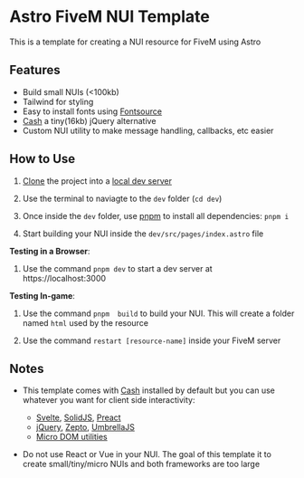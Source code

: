 # Astro FiveM NUI Template

This is a template for creating a NUI resource for FiveM using Astro

## Features

- Build small NUIs (<100kb) 
- Tailwind for styling
- Easy to install fonts using [Fontsource](https://docs.astro.build/en/guides/fonts/#using-fontsource)
- [Cash](https://github.com/fabiospampinato/cash) a tiny(16kb) jQuery alternative
- Custom NUI utility to make message handling, callbacks, etc easier

## How to Use

1) [Clone](https://docs.github.com/en/repositories/creating-and-managing-repositories/cloning-a-repository) the project into a [local dev server](https://docs.fivem.net/docs/server-manual/setting-up-a-server/)

2) Use the terminal to naviagte to the `dev` folder (`cd dev`)

3) Once inside the `dev` folder, use [pnpm](https://pnpm.io/installation#using-npm) to install all dependencies: `pnpm i`

4) Start building your NUI inside the `dev/src/pages/index.astro` file

**Testing in a Browser**:

1) Use the command `pnpm dev` to start a dev server at https://localhost:3000

**Testing In-game**:

1) Use the command `pnpm  build` to build your NUI. This will create a folder named `html` used by the resource

2) Use the command `restart [resource-name]` inside your FiveM server
 

## Notes

- This template comes with [Cash](https://github.com/fabiospampinato/cash) installed by default but you can use whatever you want for client side interactivity:
  - [Svelte](https://svelte.dev/), [SolidJS](https://www.solidjs.com/), [Preact](https://preactjs.com/)
  - [jQuery](https://github.com/jquery/jquery), [Zepto](https://github.com/madrobby/zepto), [UmbrellaJS](https://github.com/franciscop/umbrella)
  - [Micro DOM utilities](http://microjs.com/#dom)

- Do not use React or Vue in your NUI. The goal of this template it to create small/tiny/micro NUIs and both frameworks are too large



